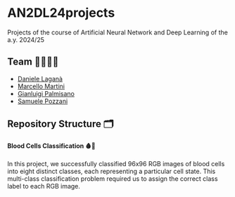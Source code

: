 # AN2DL24projects

Projects of the course of Artificial Neural Network and Deep Learning of the a.y. 2024/25

 ## Team 👨🏻‍💻🚀

- [Daniele Laganà](https://github.com/danielelagana)
- [Marcello Martini](https://link.marcellomartini.tech/)
- [Gianluigi Palmisano](https://github.com/Gianlu01k)
- [Samuele Pozzani](https://github.com/sampozz)

## Repository Structure 🗂️

#### Blood Cells Classification 🩸🔬

In this project, we successfully classified 96x96 RGB images of blood cells into eight distinct classes, each representing a particular cell state. This multi-class classification problem required us to assign the correct class label to each RGB image.
